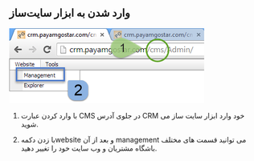 ﻿## وارد شدن به ابزار سایت‌ساز

![](VaredShodanBeAbraz.png)

1.  با وارد کردن عبارت CMS در جلوی آدرس CRM خود وارد ابزار سایت ساز می شوید.

2. با زدن دکمهwebsite و بعد از آن management  می توانید قسمت های مختلف باشگاه مشتریان و وب سایت خود را تغییر دهید.


